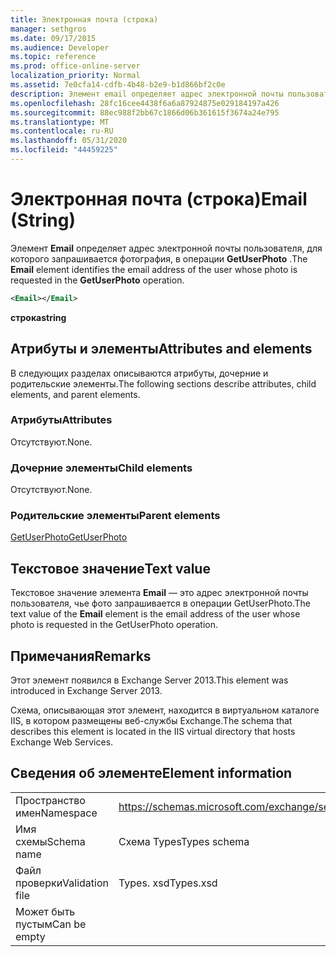 ```yaml
---
title: Электронная почта (строка)
manager: sethgros
ms.date: 09/17/2015
ms.audience: Developer
ms.topic: reference
ms.prod: office-online-server
localization_priority: Normal
ms.assetid: 7e0cfa14-cdfb-4b48-b2e9-b1d866bf2c0e
description: Элемент email определяет адрес электронной почты пользователя, для которого запрашивается фотография, в операции GetUserPhoto.
ms.openlocfilehash: 28fc16cee4438f6a6a87924875e029184197a426
ms.sourcegitcommit: 88ec988f2bb67c1866d06b361615f3674a24e795
ms.translationtype: MT
ms.contentlocale: ru-RU
ms.lasthandoff: 05/31/2020
ms.locfileid: "44459225"
---
```

# <a name="email-string"></a><span data-ttu-id="59236-103">Электронная почта (строка)</span><span class="sxs-lookup"><span data-stu-id="59236-103">Email (String)</span></span>

<span data-ttu-id="59236-104">Элемент **Email** определяет адрес электронной почты пользователя, для которого запрашивается фотография, в операции **GetUserPhoto** .</span><span class="sxs-lookup"><span data-stu-id="59236-104">The **Email** element identifies the email address of the user whose photo is requested in the **GetUserPhoto** operation.</span></span> 
  
```XML
<Email></Email>
```

 <span data-ttu-id="59236-105">**строка**</span><span class="sxs-lookup"><span data-stu-id="59236-105">**string**</span></span>
## <a name="attributes-and-elements"></a><span data-ttu-id="59236-106">Атрибуты и элементы</span><span class="sxs-lookup"><span data-stu-id="59236-106">Attributes and elements</span></span>

<span data-ttu-id="59236-107">В следующих разделах описываются атрибуты, дочерние и родительские элементы.</span><span class="sxs-lookup"><span data-stu-id="59236-107">The following sections describe attributes, child elements, and parent elements.</span></span>
  
### <a name="attributes"></a><span data-ttu-id="59236-108">Атрибуты</span><span class="sxs-lookup"><span data-stu-id="59236-108">Attributes</span></span>

<span data-ttu-id="59236-109">Отсутствуют.</span><span class="sxs-lookup"><span data-stu-id="59236-109">None.</span></span>
  
### <a name="child-elements"></a><span data-ttu-id="59236-110">Дочерние элементы</span><span class="sxs-lookup"><span data-stu-id="59236-110">Child elements</span></span>

<span data-ttu-id="59236-111">Отсутствуют.</span><span class="sxs-lookup"><span data-stu-id="59236-111">None.</span></span>
  
### <a name="parent-elements"></a><span data-ttu-id="59236-112">Родительские элементы</span><span class="sxs-lookup"><span data-stu-id="59236-112">Parent elements</span></span>

[<span data-ttu-id="59236-113">GetUserPhoto</span><span class="sxs-lookup"><span data-stu-id="59236-113">GetUserPhoto</span></span>](getuserphoto.md)
  
## <a name="text-value"></a><span data-ttu-id="59236-114">Текстовое значение</span><span class="sxs-lookup"><span data-stu-id="59236-114">Text value</span></span>

<span data-ttu-id="59236-115">Текстовое значение элемента **Email** — это адрес электронной почты пользователя, чье фото запрашивается в операции GetUserPhoto.</span><span class="sxs-lookup"><span data-stu-id="59236-115">The text value of the **Email** element is the email address of the user whose photo is requested in the GetUserPhoto operation.</span></span> 
  
## <a name="remarks"></a><span data-ttu-id="59236-116">Примечания</span><span class="sxs-lookup"><span data-stu-id="59236-116">Remarks</span></span>

<span data-ttu-id="59236-117">Этот элемент появился в Exchange Server 2013.</span><span class="sxs-lookup"><span data-stu-id="59236-117">This element was introduced in Exchange Server 2013.</span></span>
  
<span data-ttu-id="59236-118">Схема, описывающая этот элемент, находится в виртуальном каталоге IIS, в котором размещены веб-службы Exchange.</span><span class="sxs-lookup"><span data-stu-id="59236-118">The schema that describes this element is located in the IIS virtual directory that hosts Exchange Web Services.</span></span>
  
## <a name="element-information"></a><span data-ttu-id="59236-119">Сведения об элементе</span><span class="sxs-lookup"><span data-stu-id="59236-119">Element information</span></span>

|||
|:-----|:-----|
|<span data-ttu-id="59236-120">Пространство имен</span><span class="sxs-lookup"><span data-stu-id="59236-120">Namespace</span></span>  <br/> |https://schemas.microsoft.com/exchange/services/2006/types  <br/> |
|<span data-ttu-id="59236-121">Имя схемы</span><span class="sxs-lookup"><span data-stu-id="59236-121">Schema name</span></span>  <br/> |<span data-ttu-id="59236-122">Схема Types</span><span class="sxs-lookup"><span data-stu-id="59236-122">Types schema</span></span>  <br/> |
|<span data-ttu-id="59236-123">Файл проверки</span><span class="sxs-lookup"><span data-stu-id="59236-123">Validation file</span></span>  <br/> |<span data-ttu-id="59236-124">Types. xsd</span><span class="sxs-lookup"><span data-stu-id="59236-124">Types.xsd</span></span>  <br/> |
|<span data-ttu-id="59236-125">Может быть пустым</span><span class="sxs-lookup"><span data-stu-id="59236-125">Can be empty</span></span>  <br/> ||
   

